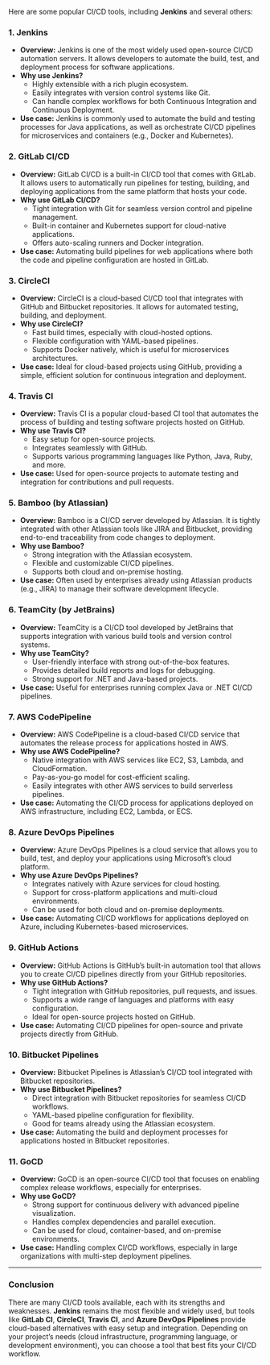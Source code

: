 Here are some popular CI/CD tools, including **Jenkins** and several others:

### 1. **Jenkins**
   - **Overview:** Jenkins is one of the most widely used open-source CI/CD automation servers. It allows developers to automate the build, test, and deployment process for software applications.
   - **Why use Jenkins?**
     - Highly extensible with a rich plugin ecosystem.
     - Easily integrates with version control systems like Git.
     - Can handle complex workflows for both Continuous Integration and Continuous Deployment.
   - **Use case:** Jenkins is commonly used to automate the build and testing processes for Java applications, as well as orchestrate CI/CD pipelines for microservices and containers (e.g., Docker and Kubernetes).

### 2. **GitLab CI/CD**
   - **Overview:** GitLab CI/CD is a built-in CI/CD tool that comes with GitLab. It allows users to automatically run pipelines for testing, building, and deploying applications from the same platform that hosts your code.
   - **Why use GitLab CI/CD?**
     - Tight integration with Git for seamless version control and pipeline management.
     - Built-in container and Kubernetes support for cloud-native applications.
     - Offers auto-scaling runners and Docker integration.
   - **Use case:** Automating build pipelines for web applications where both the code and pipeline configuration are hosted in GitLab.

### 3. **CircleCI**
   - **Overview:** CircleCI is a cloud-based CI/CD tool that integrates with GitHub and Bitbucket repositories. It allows for automated testing, building, and deployment.
   - **Why use CircleCI?**
     - Fast build times, especially with cloud-hosted options.
     - Flexible configuration with YAML-based pipelines.
     - Supports Docker natively, which is useful for microservices architectures.
   - **Use case:** Ideal for cloud-based projects using GitHub, providing a simple, efficient solution for continuous integration and deployment.

### 4. **Travis CI**
   - **Overview:** Travis CI is a popular cloud-based CI tool that automates the process of building and testing software projects hosted on GitHub.
   - **Why use Travis CI?**
     - Easy setup for open-source projects.
     - Integrates seamlessly with GitHub.
     - Supports various programming languages like Python, Java, Ruby, and more.
   - **Use case:** Used for open-source projects to automate testing and integration for contributions and pull requests.

### 5. **Bamboo (by Atlassian)**
   - **Overview:** Bamboo is a CI/CD server developed by Atlassian. It is tightly integrated with other Atlassian tools like JIRA and Bitbucket, providing end-to-end traceability from code changes to deployment.
   - **Why use Bamboo?**
     - Strong integration with the Atlassian ecosystem.
     - Flexible and customizable CI/CD pipelines.
     - Supports both cloud and on-premise hosting.
   - **Use case:** Often used by enterprises already using Atlassian products (e.g., JIRA) to manage their software development lifecycle.

### 6. **TeamCity (by JetBrains)**
   - **Overview:** TeamCity is a CI/CD tool developed by JetBrains that supports integration with various build tools and version control systems.
   - **Why use TeamCity?**
     - User-friendly interface with strong out-of-the-box features.
     - Provides detailed build reports and logs for debugging.
     - Strong support for .NET and Java-based projects.
   - **Use case:** Useful for enterprises running complex Java or .NET CI/CD pipelines.

### 7. **AWS CodePipeline**
   - **Overview:** AWS CodePipeline is a cloud-based CI/CD service that automates the release process for applications hosted in AWS.
   - **Why use AWS CodePipeline?**
     - Native integration with AWS services like EC2, S3, Lambda, and CloudFormation.
     - Pay-as-you-go model for cost-efficient scaling.
     - Easily integrates with other AWS services to build serverless pipelines.
   - **Use case:** Automating the CI/CD process for applications deployed on AWS infrastructure, including EC2, Lambda, or ECS.

### 8. **Azure DevOps Pipelines**
   - **Overview:** Azure DevOps Pipelines is a cloud service that allows you to build, test, and deploy your applications using Microsoft’s cloud platform.
   - **Why use Azure DevOps Pipelines?**
     - Integrates natively with Azure services for cloud hosting.
     - Support for cross-platform applications and multi-cloud environments.
     - Can be used for both cloud and on-premise deployments.
   - **Use case:** Automating CI/CD workflows for applications deployed on Azure, including Kubernetes-based microservices.

### 9. **GitHub Actions**
   - **Overview:** GitHub Actions is GitHub’s built-in automation tool that allows you to create CI/CD pipelines directly from your GitHub repositories.
   - **Why use GitHub Actions?**
     - Tight integration with GitHub repositories, pull requests, and issues.
     - Supports a wide range of languages and platforms with easy configuration.
     - Ideal for open-source projects hosted on GitHub.
   - **Use case:** Automating CI/CD pipelines for open-source and private projects directly from GitHub.

### 10. **Bitbucket Pipelines**
   - **Overview:** Bitbucket Pipelines is Atlassian’s CI/CD tool integrated with Bitbucket repositories.
   - **Why use Bitbucket Pipelines?**
     - Direct integration with Bitbucket repositories for seamless CI/CD workflows.
     - YAML-based pipeline configuration for flexibility.
     - Good for teams already using the Atlassian ecosystem.
   - **Use case:** Automating the build and deployment processes for applications hosted in Bitbucket repositories.

### 11. **GoCD**
   - **Overview:** GoCD is an open-source CI/CD tool that focuses on enabling complex release workflows, especially for enterprises.
   - **Why use GoCD?**
     - Strong support for continuous delivery with advanced pipeline visualization.
     - Handles complex dependencies and parallel execution.
     - Can be used for cloud, container-based, and on-premise environments.
   - **Use case:** Handling complex CI/CD workflows, especially in large organizations with multi-step deployment pipelines.

---

### Conclusion

There are many CI/CD tools available, each with its strengths and weaknesses. **Jenkins** remains the most flexible and widely used, but tools like **GitLab CI**, **CircleCI**, **Travis CI**, and **Azure DevOps Pipelines** provide cloud-based alternatives with easy setup and integration. Depending on your project’s needs (cloud infrastructure, programming language, or development environment), you can choose a tool that best fits your CI/CD workflow.
